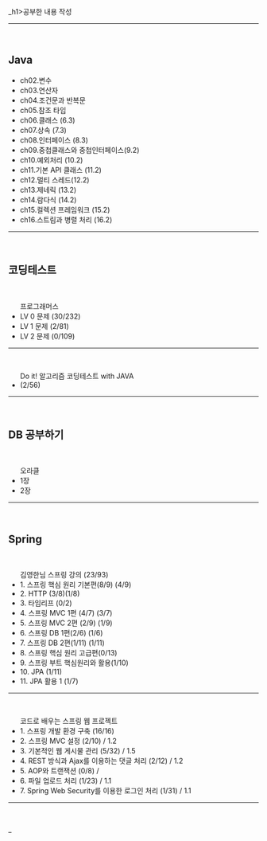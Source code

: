 _h1>공부한 내용 작성 </h1>
<hr>
<br>

<h2> Java </h2>
<ul>
 <li>ch02.변수</li>
 <li>ch03.연산자</li>
 <li>ch04.조건문과 반복문</li>

 <li>ch05.참조 타입</li>
 <li>ch06.클래스 (6.3)</li>
 <li>ch07.상속 (7.3)</li>
 <li>ch08.인터페이스 (8.3)</li>
 <li>ch09.중첩클래스와 중첩인터페이스(9.2)</li>
 <li>ch10.예외처리 (10.2)</li>
 <li>ch11.기본 API 클래스 (11.2) </li> 
 <li>ch12.멀티 스레드(12.2)</li>
 <li>ch13.제네릭 (13.2) </li>
 <li>ch14.람다식 (14.2) </li> 
 <li>ch15.컬렉션 프레임워크 (15.2) </li>
 <li>ch16.스트림과 병렬 처리 (16.2) </li>    
</ul>
<hr>
<br>

<h2> 코딩테스트 </h2><br>
<ul> 프로그래머스
 <li> LV 0 문제 (30/232) </li>
 <li> LV 1 문제 (2/81) </li>
 <li> LV 2 문제 (0/109) </li>
</ul>
<hr>
<br>
<ul> Do it! 알고리즘 코딩테스트 with JAVA
 <li> (2/56) </li>

</ul>
<hr>
<br>

<h2> DB 공부하기 </h2><br>
<ul> 오라클
 <li> 1장 </li>
 <li> 2장 </li>
</ul>
<hr>
<br>


<h2> Spring </h2><br>
<ul> 김영한님 스프링 강의 (23/93)
 <li> 1. 스프링 핵심 원리 기본편(8/9) (4/9)  </li> 
 <li> 2. HTTP (3/8)(1/8)</li> 
 <li> 3. 타임리프 (0/2) </li> 
 <li> 4. 스프링 MVC 1편 (4/7) (3/7) </li>
 <li> 5. 스프링 MVC 2편 (2/9) (1/9) </li>
 <li> 6. 스프링 DB 1편(2/6) (1/6) </li>
 <li> 7. 스프링 DB 2편(1/11) (1/11) </li>
 <li> 8. 스프링 핵심 원리 고급편(0/13)  </li>
 <li> 9. 스프링 부트 핵심원리와 활용(1/10)  </li>
 <li> 10. JPA (1/11) </li>
 <li> 11. JPA 활용 1 (1/7) </li>
</ul>
<hr>
<br>
<ul> 코드로 배우는 스프링 웹 프로젝트 
 <li> 1. 스프링 개발 환경 구축 (16/16) </li>
 <li> 2. 스프링 MVC 설정 (2/10) / 1.2</li>
 <li> 3. 기본적인 웹 게시물 관리 (5/32) / 1.5</li>
 <li> 4. REST 방식과 Ajax를 이용하는 댓글 처리 (2/12) / 1.2</li>
 <li> 5. AOP와 트랜잭션 (0/8) / </li>
 <li> 6. 파일 업로드 처리 (1/23) / 1.1</li>
 <li> 7. Spring Web Security를 이용한 로그인 처리 (1/31) / 1.1</li>
</ul>
<hr>
<br>













_
